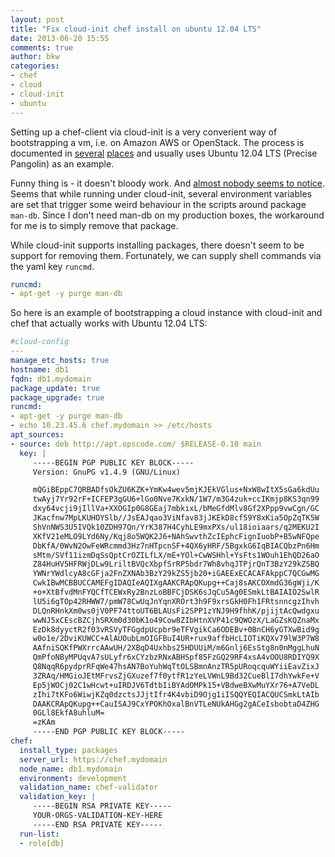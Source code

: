 ```yaml
---
layout: post
title: "Fix cloud-init chef install on ubuntu 12.04 LTS"
date: 2013-06-20 15:55
comments: true
author: bkw
categories:
- chef
- cloud
- cloud-init
- ubuntu
---
```

Setting up a chef-client via cloud-init is a very converient way of
bootstrapping a vm, i.e. on Amazon AWS or OpenStack. The process is documented
in [several](https://cloudinit.readthedocs.org/en/latest/topics/examples.html#install-and-run-chef-recipes)
[places](http://docs.openstack.org/trunk/openstack-compute/admin/content/user-data.html#d6e7751) and usually uses Ubuntu 12.04 LTS (Precise Pangolin) as an
example.

Funny thing is - it doesn't bloody work. <!-- more -->
And [almost nobody seems to
notice](https://bugs.launchpad.net/ubuntu/+source/cloud-init/+bug/961142).
Seems that while running under cloud-init, several environment variables are
set that trigger some weird behaviour in the scripts around package `man-db`.
Since I don't need man-db on my production boxes, the workaround for me is to
simply remove that package.

While cloud-init supports installing packages, there doesn't seem to be support
for removing them. Fortunately, we can supply shell commands via the yaml key
`runcmd`.
``` yaml
runcmd:
- apt-get -y purge man-db
```

So here is an example of bootstrapping a cloud instance with cloud-init and
chef that actually works with Ubuntu 12.04 LTS:

``` yaml cloud-config.yml
#cloud-config
---
manage_etc_hosts: true
hostname: db1
fqdn: db1.mydomain
package_update: true
package_upgrade: true
runcmd:
- apt-get -y purge man-db
- echo 10.23.45.6 chef.mydomain >> /etc/hosts
apt_sources:
- source: deb http://apt.opscode.com/ $RELEASE-0.10 main
  key: |
     -----BEGIN PGP PUBLIC KEY BLOCK-----
     Version: GnuPG v1.4.9 (GNU/Linux)

     mQGiBEppC7QRBADfsOkZU6KZK+YmKw4wev5mjKJEkVGlus+NxW8wItX5sGa6kdUu
     twAyj7Yr92rF+ICFEP3gGU6+lGo0Nve7KxkN/1W7/m3G4zuk+ccIKmjp8KS3qn99
     dxy64vcji9jIllVa+XXOGIp0G8GEaj7mbkixL/bMeGfdMlv8Gf2XPpp9vwCgn/GC
     JKacfnw7MpLKUHOYSlb//JsEAJqao3ViNfav83jJKEkD8cf59Y8xKia5OpZqTK5W
     ShVnNWS3U5IVQk10ZDH97Qn/YrK387H4CyhLE9mxPXs/ul18ioiaars/q2MEKU2I
     XKfV21eMLO9LYd6Ny/Kqj8o5WQK2J6+NAhSwvthZcIEphcFignIuobP+B5wNFQpe
     DbKfA/0WvN2OwFeWRcmmd3Hz7nHTpcnSF+4QX6yHRF/5BgxkG6IqBIACQbzPn6Hm
     sMtm/SVf11izmDqSsQptCrOZILfLX/mE+YOl+CwWSHhl+YsFts1WOuh1EhQD26aO
     Z84HuHV5HFRWjDLw9LriltBVQcXbpfSrRP5bdr7Wh8vhqJTPjrQnT3BzY29kZSBQ
     YWNrYWdlcyA8cGFja2FnZXNAb3BzY29kZS5jb20+iGAEExECACAFAkppC7QCGwMG
     CwkIBwMCBBUCCAMEFgIDAQIeAQIXgAAKCRApQKupg++Caj8sAKCOXmdG36gWji/K
     +o+XtBfvdMnFYQCfTCEWxRy2BnzLoBBFCjDSK6sJqCu5Ag0ESmkLtBAIAIO2SwlR
     lU5i6gTOp42RHWW7/pmW78CwUqJnYqnXROrt3h9F9xrsGkH0Fh1FRtsnncgzIhvh
     DLQnRHnkXm0ws0jV0PF74ttoUT6BLAUsFi2SPP1zYNJ9H9fhhK/pjijtAcQwdgxu
     wwNJ5xCEscBZCjhSRXm0d30bK1o49Cow8ZIbHtnXVP41c9QWOzX/LaGZsKQZnaMx
     EzDk8dyyctR2f03vRSVyTFGgdpUcpbr9eTFVgikCa6ODEBv+0BnCH6yGTXwBid9g
     w0o1e/2DviKUWCC+AlAUOubLmOIGFBuI4UR+rux9affbHcLIOTiKQXv79lW3P7W8
     AAfniSQKfPWXrrcAAwUH/2XBqD4Uxhbs25HDUUiM/m6Gnlj6EsStg8n0nMggLhuN
     QmPfoNByMPUqvA7sULyfr6xCYzbzRNxABHSpf85FzGQ29RF4xsA4vOOU8RDIYQ9X
     Q8NqqR6pydprRFqWe47hsAN7BoYuhWqTtOLSBmnAnzTR5pURoqcquWYiiEavZixJ
     3ZRAq/HMGioJEtMFrvsZjGXuzef7f0ytfR1zYeLVWnL9Bd32CueBlI7dhYwkFe+V
     Ep5jWOCj02C1wHcwt+uIRDJV6TdtbIiBYAdOMPk15+VBdweBXwMuYXr76+A7VeDL
     zIhi7tKFo6WiwjKZq0dzctsJJjtIfr4K4vbiD9Ojg1iISQQYEQIACQUCSmkLtAIb
     DAAKCRApQKupg++CauISAJ9CxYPOKhOxalBnVTLeNUkAHGg2gACeIsbobtaD4ZHG
     0GLl8EkfA8uhluM=
     =zKAm
     -----END PGP PUBLIC KEY BLOCK-----
chef:
  install_type: packages
  server_url: https://chef.mydomain
  node_name: db1.mydomain
  environment: development
  validation_name: chef-validator
  validation_key: |
     -----BEGIN RSA PRIVATE KEY-----
     YOUR-ORGS-VALIDATION-KEY-HERE
     -----END RSA PRIVATE KEY-----
  run-list:
  - role[db]
```
